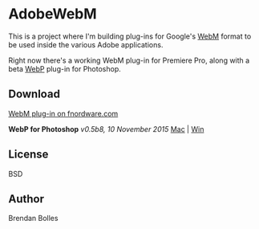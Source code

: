 AdobeWebM
=========

This is a project where I'm building plug-ins for Google's [WebM](http://www.webmproject.org/) format to be used inside the various Adobe applications.

Right now there's a working WebM plug-in for Premiere Pro, along with a beta [WebP](https://developers.google.com/speed/webp/) plug-in for Photoshop.


Download
--------

[WebM plug-in on fnordware.com](http://www.fnordware.com/WebM/)

**WebP for Photoshop** _v0.5b8, 10 November 2015_
[Mac](http://www.fnordware.com/downloads/WebP_v0.5b8_mac.zip) | [Win](http://www.fnordware.com/downloads/WebP_v0.5b8_win.zip)


License
-------
BSD


Author
------
Brendan Bolles